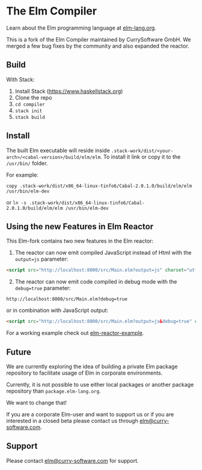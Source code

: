 # The Elm Compiler

Learn about the Elm programming language at [elm-lang.org](http://elm-lang.org/).

This is a fork of the Elm Compiler maintained by CurrySoftware GmbH.
We merged a few bug fixes by the community and also expanded the reactor.

## Build

With Stack:

1. Install Stack (https://www.haskellstack.org)
2. Clone the repo
3. `cd compiler`
4. `stack init`
5. `stack build`


## Install

The built Elm executable will reside inside `.stack-work/dist/<your-arch>/<cabal-version>/build/elm/elm`.
To install it link or copy it to the `/usr/bin/` folder.

For example:

`copy .stack-work/dist/x86_64-linux-tinfo6/Cabal-2.0.1.0/build/elm/elm /usr/bin/elm-dev`

or
`ln -s .stack-work/dist/x86_64-linux-tinfo6/Cabal-2.0.1.0/build/elm/elm /usr/bin/elm-dev`


## Using the new Features in Elm Reactor

This Elm-fork contains two new features in the Elm reactor:

1. The reactor can now emit compiled JavaScript instead of Html with the `output=js` parameter:

```html
<script src="http://localhost:8000/src/Main.elm?output=js" charset="utf-8"></script>
```

2. The reactor can now emit code compiled in debug mode with the `debug=true` parameter:

`http://localhost:8000/src/Main.elm?debug=true`

or in combination with JavaScript output:
```html
<script src="http://localhost:8000/src/Main.elm?output=js&debug=true" charset="utf-8"></script>
```


For a working example check out [elm-reactor-example](https://github.com/CurrySoftware/elm-reactor-example).


## Future

We are currently exploring the idea of building a private Elm package repository to facilitate usage of Elm in corporate environments.

Currently, it is not possible to use either local packages or another package repository than `package.elm-lang.org`.

We want to change that!

If you are a corporate Elm-user and want to support us or if you are interested in a closed beta please contact us through [elm@curry-software.com](mailto:elm@curry-software.com).

## Support

Please contact [elm@curry-software.com](mailto:elm@curry-software.com) for support.
